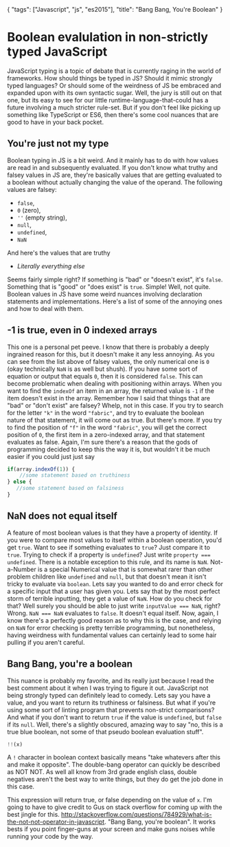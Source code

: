 <meta>
{
    "tags": ["Javascript", "js", "es2015"],
    "title": "Bang Bang, You're Boolean"
}
</meta>

# Boolean evalulation in non-strictly typed JavaScript

JavaScript typing is a topic of debate that is currently raging in the world of frameworks. How should things be typed in JS? Should it mimic strongly typed languages? Or should some of the weirdness of JS be embraced and expanded upon with its own syntactic sugar. Well, the jury is still out on that one, but its easy to see for our little runtime-language-that-could has a future involving a much stricter rule-set. But if you don't feel like picking up something like TypeScript or ES6, then there's some cool nuances that are good to have in your back pocket.

## You're just not my type

Boolean typing in JS is a bit weird. And it mainly has to do with how values are read in and subsequently evaluated. If you don't know what truthy and falsey values in JS are, they're basically values that are getting evaluated to a boolean without actually changing the value of the operand. The following values are falsey:

* `false`,
* `0` (zero),
* `''` (empty string),
* `null`,
* `undefined`,
* `NaN`

And here's the values that are truthy

* *Literally everything else*

Seems fairly simple right? If something is "bad" or "doesn't exist", it's `false`. Something that is "good" or "does exist" is `true`. Simple! Well, not quite. Boolean values in JS have some weird nuances involving declaration statements and implementations. Here's a list of some of the annoying ones and how to deal with them.

## -1 is true, even in 0 indexed arrays

This one is a personal pet peeve. I know that there is probably a deeply ingrained reason for this, but it doesn't make it any less annoying. As you can see from the list above of falsey values, the only numerical one is `0` (okay technically `NaN` is as well but shush). If you have some sort of equation or output that equals `0`, then it is considered `false`. This can become problematic when dealing with positioning within arrays. When you want to find the `indexOf` an item in an array, the returned value is `-1` if the item doesn't exist in the array. Remember how I said that things that are "bad" or "don't exist" are falsey? Whelp, not in this case. If you try to search for the letter `"k"` in the word `"fabric"`, and try to evaluate the boolean nature of that statement, it will come out as true. But there's more. If you try to find the position of `"f"` in the word `"fabric"`, you will get the correct position of `0`, the first item in a zero-indexed array, and that statement evaluates as false. Again, I'm sure there's a reason that the gods of programming decided to keep this the way it is, but wouldn't it be much easier if you could just just say

```javascript
if(array.indexOf(1)) {
    //some statement based on truthiness
} else {
   //some statement based on falsiness
}
```

## NaN does not equal itself

A feature of most boolean values is that they have a property of identity. If you were to compare most values to itself within a boolean operation, you'd get `true`. Want to see if something evaluates to `true`? Just compare it to `true`. Trying to check if a property is `undefined`? Just write `property === undefined`. There is a notable exception to this rule, and its name is `NaN`. Not-a-Number is a special Numerical value that is somewhat rarer than other problem children like `undefined` and `null`, but that doesn't mean it isn't tricky to evaluate via `boolean`. Lets say you wanted to do and error check for a specific input that a user has given you. Lets say that by the most perfect storm of terrible inputting, they get a value of `NaN`. How do you check for that? Well surely you should be able to just write `inputValue === NaN`, right? Wrong. `NaN === NaN` evaluates to `false`. It doesn't equal itself. Now, again, I know there's a perfectly good reason as to why this is the case, and relying on `NaN` for error checking is pretty terrible programming, but nonetheless, having weirdness with fundamental values can certainly lead to some hair pulling if you aren't careful.

## Bang Bang, you're a boolean

This nuance is probably my favorite, and its really just because I read the best comment about it when I was trying to figure it out. JavaScript not being strongly typed can definitely lead to comedy. Lets say you have a value, and you want to return its truthiness or falsiness. But what if you're using some sort of linting program that prevents non-strict comparisons? And what if you don't want to return `true` if the value is `undefined`, but `false` if its `null`. Well, there's a slightly obscured, amazing way to say "no, this is a true blue boolean, not some of that pseudo boolean evaluation stuff".

```javascript
!!(x)
```

A `!` character in boolean context basically means "take whatevers after this and make it opposite". The double-bang operator can quickly be described as NOT NOT. As well all know from 3rd grade english class, double negatives aren't the best way to write things, but they do get the job done in this case.

This expression will return true, or false depending on the value of `x`. I'm going to have to give credit to Gus on stack overflow for coming up with the best jingle for this. http://stackoverflow.com/questions/784929/what-is-the-not-not-operator-in-javascript. "Bang Bang, you're boolean". It works bests if you point finger-guns at your screen and make guns noises while running your code by the way.
